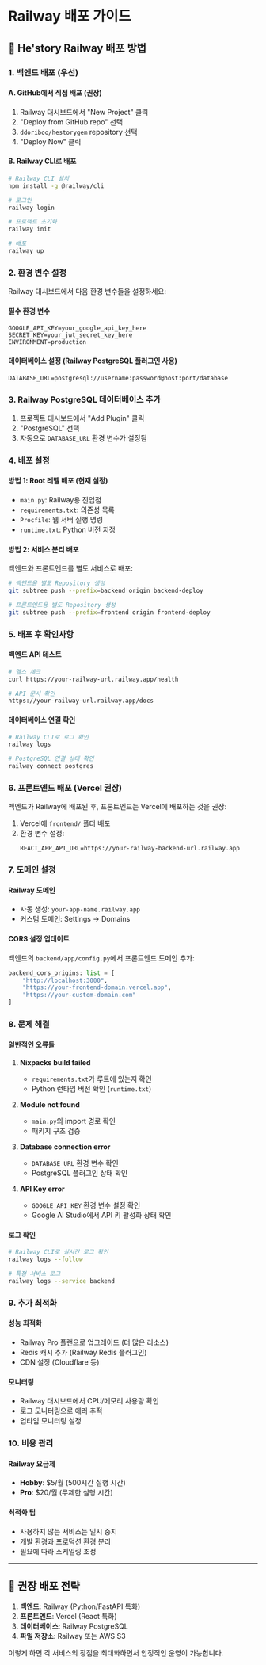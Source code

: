 # Railway 배포 가이드

## 🚀 He'story Railway 배포 방법

### 1. 백엔드 배포 (우선)

#### A. GitHub에서 직접 배포 (권장)
1. Railway 대시보드에서 "New Project" 클릭
2. "Deploy from GitHub repo" 선택
3. `ddoriboo/hestorygem` repository 선택
4. "Deploy Now" 클릭

#### B. Railway CLI로 배포
```bash
# Railway CLI 설치
npm install -g @railway/cli

# 로그인
railway login

# 프로젝트 초기화
railway init

# 배포
railway up
```

### 2. 환경 변수 설정

Railway 대시보드에서 다음 환경 변수들을 설정하세요:

#### 필수 환경 변수
```
GOOGLE_API_KEY=your_google_api_key_here
SECRET_KEY=your_jwt_secret_key_here
ENVIRONMENT=production
```

#### 데이터베이스 설정 (Railway PostgreSQL 플러그인 사용)
```
DATABASE_URL=postgresql://username:password@host:port/database
```

### 3. Railway PostgreSQL 데이터베이스 추가

1. 프로젝트 대시보드에서 "Add Plugin" 클릭
2. "PostgreSQL" 선택
3. 자동으로 `DATABASE_URL` 환경 변수가 설정됨

### 4. 배포 설정

#### 방법 1: Root 레벨 배포 (현재 설정)
- `main.py`: Railway용 진입점
- `requirements.txt`: 의존성 목록
- `Procfile`: 웹 서버 실행 명령
- `runtime.txt`: Python 버전 지정

#### 방법 2: 서비스 분리 배포
백엔드와 프론트엔드를 별도 서비스로 배포:

```bash
# 백엔드용 별도 Repository 생성
git subtree push --prefix=backend origin backend-deploy

# 프론트엔드용 별도 Repository 생성  
git subtree push --prefix=frontend origin frontend-deploy
```

### 5. 배포 후 확인사항

#### 백엔드 API 테스트
```bash
# 헬스 체크
curl https://your-railway-url.railway.app/health

# API 문서 확인
https://your-railway-url.railway.app/docs
```

#### 데이터베이스 연결 확인
```bash
# Railway CLI로 로그 확인
railway logs

# PostgreSQL 연결 상태 확인
railway connect postgres
```

### 6. 프론트엔드 배포 (Vercel 권장)

백엔드가 Railway에 배포된 후, 프론트엔드는 Vercel에 배포하는 것을 권장:

1. Vercel에 `frontend/` 폴더 배포
2. 환경 변수 설정:
   ```
   REACT_APP_API_URL=https://your-railway-backend-url.railway.app
   ```

### 7. 도메인 설정

#### Railway 도메인
- 자동 생성: `your-app-name.railway.app`
- 커스텀 도메인: Settings → Domains

#### CORS 설정 업데이트
백엔드의 `backend/app/config.py`에서 프론트엔드 도메인 추가:
```python
backend_cors_origins: list = [
    "http://localhost:3000",
    "https://your-frontend-domain.vercel.app",
    "https://your-custom-domain.com"
]
```

### 8. 문제 해결

#### 일반적인 오류들

1. **Nixpacks build failed**
   - `requirements.txt`가 루트에 있는지 확인
   - Python 런타임 버전 확인 (`runtime.txt`)

2. **Module not found**
   - `main.py`의 import 경로 확인
   - 패키지 구조 검증

3. **Database connection error**
   - `DATABASE_URL` 환경 변수 확인
   - PostgreSQL 플러그인 상태 확인

4. **API Key error**
   - `GOOGLE_API_KEY` 환경 변수 설정 확인
   - Google AI Studio에서 API 키 활성화 상태 확인

#### 로그 확인
```bash
# Railway CLI로 실시간 로그 확인
railway logs --follow

# 특정 서비스 로그
railway logs --service backend
```

### 9. 추가 최적화

#### 성능 최적화
- Railway Pro 플랜으로 업그레이드 (더 많은 리소스)
- Redis 캐시 추가 (Railway Redis 플러그인)
- CDN 설정 (Cloudflare 등)

#### 모니터링
- Railway 대시보드에서 CPU/메모리 사용량 확인
- 로그 모니터링으로 에러 추적
- 업타임 모니터링 설정

### 10. 비용 관리

#### Railway 요금제
- **Hobby**: $5/월 (500시간 실행 시간)
- **Pro**: $20/월 (무제한 실행 시간)

#### 최적화 팁
- 사용하지 않는 서비스는 일시 중지
- 개발 환경과 프로덕션 환경 분리
- 필요에 따라 스케일링 조정

---

## 🎯 권장 배포 전략

1. **백엔드**: Railway (Python/FastAPI 특화)
2. **프론트엔드**: Vercel (React 특화)
3. **데이터베이스**: Railway PostgreSQL
4. **파일 저장소**: Railway 또는 AWS S3

이렇게 하면 각 서비스의 장점을 최대화하면서 안정적인 운영이 가능합니다.